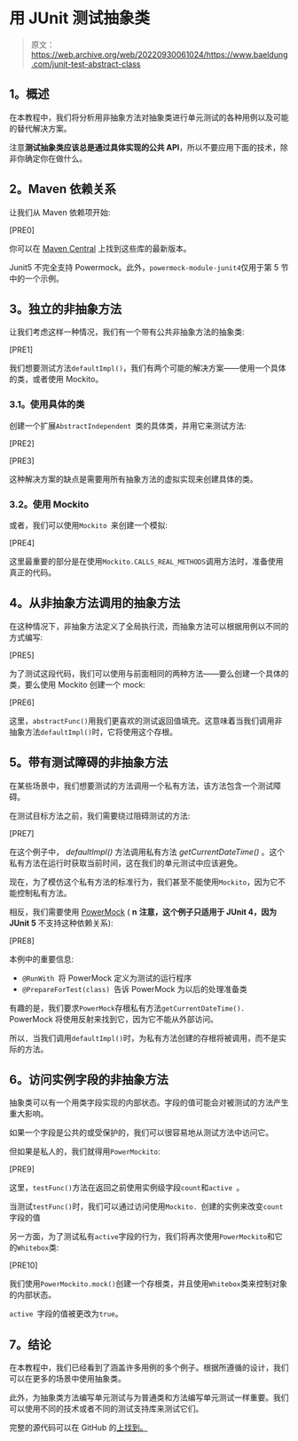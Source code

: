 # 用 JUnit 测试抽象类

> 原文：<https://web.archive.org/web/20220930061024/https://www.baeldung.com/junit-test-abstract-class>

## **1。概述**

在本教程中，我们将分析用非抽象方法对抽象类进行单元测试的各种用例以及可能的替代解决方案。

注意**测试抽象类应该总是通过具体实现的公共 API**，所以不要应用下面的技术，除非你确定你在做什么。

## **2。Maven 依赖关系**

让我们从 Maven 依赖项开始:

[PRE0]

你可以在 [Maven Central](https://web.archive.org/web/20220804203719/https://search.maven.org/classic/#search%7Cga%7C1%7C(g%3A%22org.junit.jupiter%22%20AND%20a%3A%22junit-jupiter-engine%22)%20OR%20(g%3A%22org.mockito%22%20AND%20a%3A%22mockito-core%22)%20OR%20(g%3A%22org.powermock%22%20AND%20a%3A%22powermock-module-junit4%22)%20OR%20(g%3A%22org.powermock%22%20AND%20a%3A%22powermock-api-mockito2%22)) 上找到这些库的最新版本。

Junit5 不完全支持 Powermock。此外，`powermock-module-junit4`仅用于第 5 节中的一个示例。

## **3。独立的非抽象方法**

让我们考虑这样一种情况，我们有一个带有公共非抽象方法的抽象类:

[PRE1]

我们想要测试方法`defaultImpl()`，我们有两个可能的解决方案——使用一个具体的类，或者使用 Mockito。

### **3.1。使用具体的类**

创建一个扩展`AbstractIndependent `类的具体类，并用它来测试方法:

[PRE2]

[PRE3]

这种解决方案的缺点是需要用所有抽象方法的虚拟实现来创建具体的类。

### **3.2。使用 Mockito**

或者，我们可以使用`Mockito `来创建一个模拟:

[PRE4]

这里最重要的部分是在使用`Mockito.CALLS_REAL_METHODS`调用方法时，准备使用真正的代码。

## **4。从非抽象方法调用的抽象方法**

在这种情况下，非抽象方法定义了全局执行流，而抽象方法可以根据用例以不同的方式编写:

[PRE5]

为了测试这段代码，我们可以使用与前面相同的两种方法——要么创建一个具体的类，要么使用 Mockito 创建一个 mock:

[PRE6]

这里，`abstractFunc()`用我们更喜欢的测试返回值填充。这意味着当我们调用非抽象方法`defaultImpl()`时，它将使用这个存根。

## **5。带有测试障碍的非抽象方法**

在某些场景中，我们想要测试的方法调用一个私有方法，该方法包含一个测试障碍。

在测试目标方法之前，我们需要绕过阻碍测试的方法:

[PRE7]

在这个例子中， *defaultImpl()* 方法调用私有方法 *getCurrentDateTime()* 。这个私有方法在运行时获取当前时间，这在我们的单元测试中应该避免。

现在，为了模仿这个私有方法的标准行为，我们甚至不能使用`Mockito`，因为它不能控制私有方法。

相反，我们需要使用 [PowerMock](/web/20220804203719/https://www.baeldung.com/intro-to-powermock) ( **n** **注意，这个例子只适用于 JUnit 4，因为 JUnit 5** 不支持这种依赖关系):

[PRE8]

本例中的重要信息:

*   `@RunWith `将 PowerMock 定义为测试的运行程序
*   `@PrepareForTest(class) `告诉 PowerMock 为以后的处理准备类

有趣的是，我们要求`PowerMock`存根私有方法`getCurrentDateTime(). ` PowerMock 将使用反射来找到它，因为它不能从外部访问。

所以`, `当我们调用`defaultImpl()`时，为私有方法创建的存根将被调用，而不是实际的方法。

## **6。访问实例字段的非抽象方法**

抽象类可以有一个用类字段实现的内部状态。字段的值可能会对被测试的方法产生重大影响。

如果一个字段是公共的或受保护的，我们可以很容易地从测试方法中访问它。

但如果是私人的，我们就得用`PowerMockito`:

[PRE9]

这里，`testFunc()`方法在返回之前使用实例级字段`count`和`active `。

当测试`testFunc()`时，我们可以通过访问使用`Mockito. `创建的实例来改变`count`字段的值

另一方面，为了测试私有`active`字段的行为，我们将再次使用`PowerMockito`和它的`Whitebox`类:

[PRE10]

我们使用`PowerMockito.mock()`创建一个存根类，并且使用`Whitebox`类来控制对象的内部状态。

`active `字段的值被更改为`true`。

## **7。结论**

在本教程中，我们已经看到了涵盖许多用例的多个例子。根据所遵循的设计，我们可以在更多的场景中使用抽象类。

此外，为抽象类方法编写单元测试与为普通类和方法编写单元测试一样重要。我们可以使用不同的技术或者不同的测试支持库来测试它们。

完整的源代码可以在 GitHub 的[上找到。](https://web.archive.org/web/20220804203719/https://github.com/eugenp/tutorials/tree/master/testing-modules/junit-5)